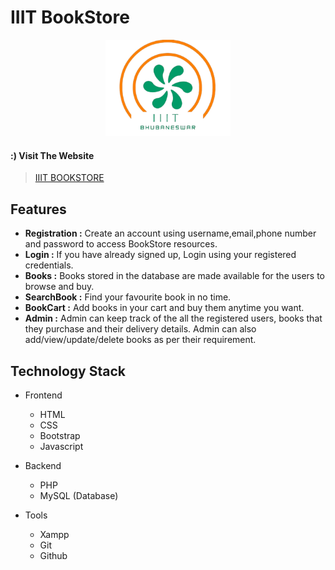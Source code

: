 # IIIT BookStore

<p align="center">
    <img src="./Student/Images/iiit-logo.png" alt="Logo" width="200">
  </p>
  
####  :) Visit The Website
 > [IIIT BOOKSTORE](http://iiit-bookshop.42web.io/)
 
## Features
* <b>Registration :</b> Create an account using username,email,phone number and password to access BookStore resources.
* <b>Login :</b> If you have already signed up, Login using your registered credentials.
* <b>Books :</b> Books stored in the database are made available for the users to browse and buy.
* <b>SearchBook :</b> Find your favourite book in no time. 
* <b>BookCart :</b> Add books in your cart and buy them anytime you want.
* <b>Admin :</b> Admin can keep track of the all the registered users, books that they purchase and their delivery details. Admin can also add/view/update/delete books as per their requirement.

## Technology Stack

- Frontend
  - HTML
  - CSS
  - Bootstrap
  - Javascript

- Backend
  - PHP 
  - MySQL (Database)

- Tools
  - Xampp
  - Git
  - Github
